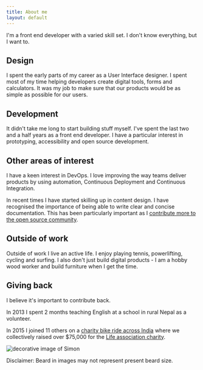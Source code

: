 ```yaml
---
title: About me
layout: default
---
```


I'm a front end developer with a varied skill set. I don't know everything, but I want to.

## Design

I spent the early parts of my career as a User Interface designer. I spent most of my time helping developers create digital tools, forms and calculators. It was my job to make sure that our products would be as simple as possible for our users.

## Development

It didn't take me long to start building stuff myself. I've spent the last two and a half years as a front end developer. I have a particular interest in prototyping, accessibility and open source development.  

## Other areas of interest

I have a keen interest in DevOps. I love improving the way teams deliver products by using automation, Continuous Deployment and Continuous Integration.

In recent times I have started skilling up in content design. I have recognised the importance of being able to write clear and concise documentation. This has been particularly important as I [contribute more to the open source community](https://github.com/simonschwartz).

## Outside of work

Outside of work I live an active life. I enjoy playing tennis, powerlifting, cycling and surfing. I also don't just build digital products - I am a hobby wood worker and build furniture when I get the time.

## Giving back

I believe it's important to contribute back.

In 2013 I spent 2 months teaching English at a school in rural Nepal as a volunteer.

In 2015 I joined 11 others on a [charity bike ride across India](http://www.canberratimes.com.au/act-news/indian-cycle-challenge-scores-for-the-untouchables-20150121-12vlan.html) where we collectively raised over $75,000 for the [Life association charity](http://www.lifeassociation.org.uk/).

<div class="media-image">
<img src="{% asset_path about-profile-image.jpg %}" alt="decorative image of Simon" />
<p class="image-caption">Disclaimer: Beard in images may not represent present beard size.</p>
</div>
